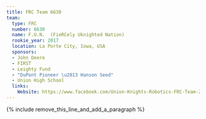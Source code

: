 ```yaml
---
title: FRC Team 6630
team:
  type: FRC
  number: 6630
  name: F.U.N.  (FieRCely Uknighted Nation)
  rookie_year: 2017
  location: La Porte City, Iowa, USA
  sponsors:
  - John Deere
  - FIRST
  - Leighty Fund
  - "DuPont Pioneer \u2013 Hanson Seed"
  - Union High School
  links:
    Website: https://www.facebook.com/Union-Knights-Robotics-FRC-Team-286031215076524/
---
```


{% include remove_this_line_and_add_a_paragraph %}